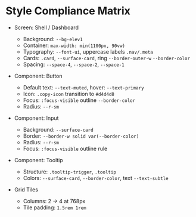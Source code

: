 # Style Compliance Matrix

- Screen: Shell / Dashboard
  - Background: `--bg-elev1`
  - Container: `max-width: min(1100px, 90vw)`
  - Typography: `--font-ui`, uppercase labels `.nav/.meta`
  - Cards: `.card`, `--surface-card`, ring `--border-outer-w` `--border-color`
  - Spacing: `--space-4`, `--space-2`, `--space-1`

- Component: Button
  - Default text: `--text-muted`, hover: `--text-primary`
  - Icon: `.copy-icon` transition to `#d4d4d8`
  - Focus: `:focus-visible` outline `--border-color`
  - Radius: `--r-sm`

- Component: Input
  - Background: `--surface-card`
  - Border: `--border-w solid var(--border-color)`
  - Radius: `--r-sm`
  - Focus: `:focus-visible` outline rule

- Component: Tooltip
  - Structure: `.tooltip-trigger`, `.tooltip`
  - Colors: `--surface-card`, `--border-color`, text `--text-subtle`

- Grid Tiles
  - Columns: 2 → 4 at 768px
  - Tile padding: `1.5rem 1rem`
